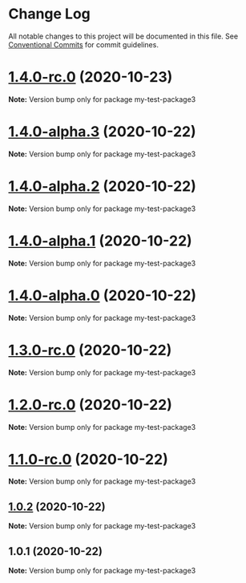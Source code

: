 # Change Log

All notable changes to this project will be documented in this file.
See [Conventional Commits](https://conventionalcommits.org) for commit guidelines.

# [1.4.0-rc.0](https://github.com/vladar/lerna-repo/compare/my-test-package3@1.4.0-alpha.3...my-test-package3@1.4.0-rc.0) (2020-10-23)

**Note:** Version bump only for package my-test-package3





# [1.4.0-alpha.3](https://github.com/vladar/lerna-repo/compare/my-test-package3@1.4.0-alpha.2...my-test-package3@1.4.0-alpha.3) (2020-10-22)

**Note:** Version bump only for package my-test-package3





# [1.4.0-alpha.2](https://github.com/vladar/lerna-repo/compare/my-test-package3@1.4.0-alpha.1...my-test-package3@1.4.0-alpha.2) (2020-10-22)

**Note:** Version bump only for package my-test-package3





# [1.4.0-alpha.1](https://github.com/vladar/lerna-repo/compare/my-test-package3@1.4.0-alpha.0...my-test-package3@1.4.0-alpha.1) (2020-10-22)

**Note:** Version bump only for package my-test-package3





# [1.4.0-alpha.0](https://github.com/vladar/lerna-repo/compare/my-test-package3@1.3.0-rc.0...my-test-package3@1.4.0-alpha.0) (2020-10-22)

**Note:** Version bump only for package my-test-package3





# [1.3.0-rc.0](https://github.com/vladar/lerna-repo/compare/my-test-package3@1.2.0-rc.0...my-test-package3@1.3.0-rc.0) (2020-10-22)

**Note:** Version bump only for package my-test-package3





# [1.2.0-rc.0](https://github.com/vladar/lerna-repo/compare/my-test-package3@1.0.2...my-test-package3@1.2.0-rc.0) (2020-10-22)

**Note:** Version bump only for package my-test-package3





# [1.1.0-rc.0](https://github.com/vladar/lerna-repo/compare/my-test-package3@1.0.2...my-test-package3@1.1.0-rc.0) (2020-10-22)

**Note:** Version bump only for package my-test-package3






## [1.0.2](https://github.com/vladar/lerna-repo/compare/my-test-package3@1.0.1...my-test-package3@1.0.2) (2020-10-22)

**Note:** Version bump only for package my-test-package3





## 1.0.1 (2020-10-22)

**Note:** Version bump only for package my-test-package3
